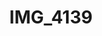 ---
pid: '117'
layout: photos
title: IMG_4139
filename: IMG_4139.jpg
caption: 
previous_pid: '116'
next_pid: '118'
permalink: "/photos/117.html"
---